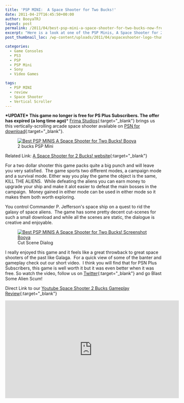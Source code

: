 ```yaml
---
title: 'PSP MINI:  A Space Shooter for Two Bucks!'
date: 2011-04-27T16:45:50+00:00
author: BooyaTRJ
layout: post
permalink: /2011/04/best-psp-mini-a-space-shooter-for-two-bucks-now-free.html
excerpt: "Here is a look at one of the PSP Minis, A Space Shooter for 2 Bucks!  The title says it all for this PSP Mini, it is a fun Space Shooter, and while it once was free, it is now two bucks."
post_thumbnail_loc: /wp-content/uploads/2011/04/aspaceshooter-logo-thumb.png

categories:
  - Game Consoles
  - PS3
  - PSP
  - PSP Mini
  - Sony
  - Video Games

tags:
  - PSP MINI
  - review
  - Space Shooter
  - Vertical Scroller
---
```

**\*UPDATE\* This game no longer is free for PS Plus Subscribers. The offer has expired (a long time ago)***
[Frima Studios](http://frimastudio.com/){:target="_blank"} brings us this vertically-scrolling arcade space shooter available on [PSN for download](https://store.playstation.com/#!/en-us/games/a-space-shooter-for-2-bucks/cid=UP4096-NPUZ00190_00-SPACESHOOTER0001){:target="_blank"}.
<figure>
	<a href="{{ site.cdn-url }}/wp-content/uploads/2011/04/space-shooter-2-bucks-review-booya.jpg">
    <img src="{{ site.cdn-url }}/wp-content/uploads/2011/04/space-shooter-2-bucks-review-booya.jpg" 
         alt="Best PSP MINIS  A Space Shooter for Two Bucks! Booya" title="A Space Shooter"></a>
	<figcaption>2 bucks PSP Mini</figcaption>
</figure>

Related Link: [A Space Shooter for 2 Bucks! website](http://www.aspaceshooter.com/){:target="_blank"}

For a two dollar shooter this game packs quite a big punch and will leave you very satisfied.  The game sports two different modes, a campaign mode and a survival mode. Either way you play the game the object is the same, KILL THE ALIENS.  While defeating the aliens you can earn money to upgrade your ship and make it alot easier to defeat the main bosses in the campaign.  Money gained in either mode can be used in either mode so it makes them both worth exploring.

You control Commander P. Jefferson's space ship on a quest to rid the galaxy of space aliens.  The game has some pretty decent cut-scenes for such a small download and while all the scenes are static, the dialogue is creative and enjoyable.
<figure>
	<a href="{{ site.cdn-url }}/wp-content/uploads/2011/04/space-shooter-2-bucks-commander-booya.jpg">
    <img src="{{ site.cdn-url }}/wp-content/uploads/2011/04/space-shooter-2-bucks-commander-booya.jpg" 
         alt="Best PSP MINIS  A Space Shooter for Two Bucks! Screenshot Booya" title="A Space Shooter Dialog"></a>
	<figcaption>Cut Scene Dialog</figcaption>
</figure>

I really enjoyed this game and it feels like a great throwback to great space shooters of the past like Galaga.  For a quick view of some of the banter and gameplay check out our short video.  I think you will find that for PSN Plus Subscribers, this game is well worth it but it was even better when it was free. So watch the video, follow us on [Twitter](http://www.twitter.com/booyagadget){:target="_blank"} and go Blast Some Alien Scum!

Direct Link to our [Youtube Space Shooter 2 Bucks Gameplay Review](https://www.youtube.com/watch?v=n62hF0HcYoA){:target="_blank"}
<iframe width="560" height="315" src="https://www.youtube.com/embed/n62hF0HcYoA" frameborder="0" allowfullscreen></iframe>
